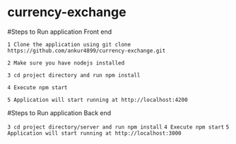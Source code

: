# currency-exchange

#Steps to Run application Front end 

`1 Clone the application using git clone https://github.com/ankur4899/currency-exchange.git`

`2 Make sure you have nodejs installed`

`3 cd project directory and run npm install`

`4 Execute npm start`

`5 Application will start running at http://localhost:4200`


#Steps to Run application Back end 

`3 cd project directory/server and run npm install`
`4 Execute npm start`
`5 Application will start running at http://localhost:3000`
